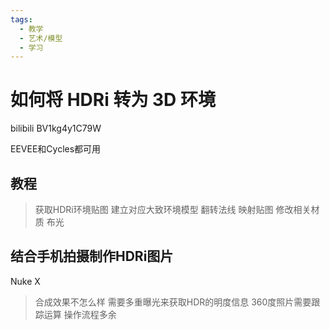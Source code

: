 ```yaml
---
tags:
  - 教学
  - 艺术/模型
  - 学习
---
```

# 如何将 HDRi 转为 3D 环境
bilibili BV1kg4y1C79W



EEVEE和Cycles都可用
## 教程


>获取HDRi环境贴图
>建立对应大致环境模型
>翻转法线
>映射贴图
>修改相关材质
>布光

## 结合手机拍摄制作HDRi图片
Nuke X


> 合成效果不怎么样
> 需要多重曝光来获取HDR的明度信息
> 360度照片需要跟踪运算
> 操作流程多余